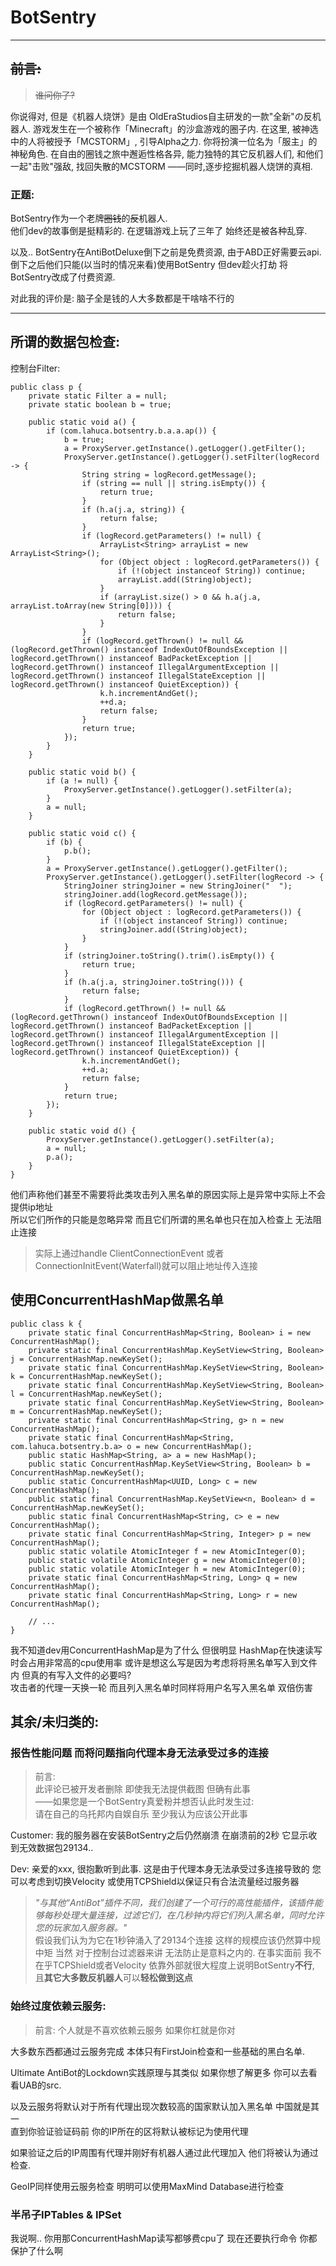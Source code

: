 # BotSentry

---

## ~~前言:~~

> ~~谁问你了?~~

你说得对, 但是《机器人烧饼》是由 OldEraStudios自主研发的一款"全新"の反机器人.
游戏发生在一个被称作「Minecraft」的沙盒游戏的圈子内.
在这里, 被神选中的人将被授予「MCSTORM」, 引导Alpha之力.
你将扮演一位名为「服主」的神秘角色. 
在自由的圈钱之旅中邂逅性格各异, 能力独特的其它反机器人们,
和他们一起"击败"强敌, 找回失散的MCSTORM
——同时,逐步挖掘机器人烧饼的真相.

### 正题:

BotSentry作为一个老牌~~圈钱~~的~~反~~机器人.  
他们dev的故事倒是挺精彩的. 在逻辑游戏上玩了三年了 始终还是被各种乱穿.  

以及.. BotSentry在AntiBotDeluxe倒下之前是免费资源, 由于ABD正好需要云api. 
倒下之后他们只能(以当时的情况来看)使用BotSentry 但dev趁火打劫 
将BotSentry改成了付费资源.

对此我的评价是: 脑子全是钱的人大多数都是干啥啥不行的

---

## 所谓的数据包检查:

控制台Filter:
```botsentry log filter
public class p {
    private static Filter a = null;
    private static boolean b = true;

    public static void a() {
        if (com.lahuca.botsentry.b.a.a.ap()) {
            b = true;
            a = ProxyServer.getInstance().getLogger().getFilter();
            ProxyServer.getInstance().getLogger().setFilter(logRecord -> {
                String string = logRecord.getMessage();
                if (string == null || string.isEmpty()) {
                    return true;
                }
                if (h.a(j.a, string)) {
                    return false;
                }
                if (logRecord.getParameters() != null) {
                    ArrayList<String> arrayList = new ArrayList<String>();
                    for (Object object : logRecord.getParameters()) {
                        if (!(object instanceof String)) continue;
                        arrayList.add((String)object);
                    }
                    if (arrayList.size() > 0 && h.a(j.a, arrayList.toArray(new String[0]))) {
                        return false;
                    }
                }
                if (logRecord.getThrown() != null && (logRecord.getThrown() instanceof IndexOutOfBoundsException || logRecord.getThrown() instanceof BadPacketException || logRecord.getThrown() instanceof IllegalArgumentException || logRecord.getThrown() instanceof IllegalStateException || logRecord.getThrown() instanceof QuietException)) {
                    k.h.incrementAndGet();
                    ++d.a;
                    return false;
                }
                return true;
            });
        }
    }

    public static void b() {
        if (a != null) {
            ProxyServer.getInstance().getLogger().setFilter(a);
        }
        a = null;
    }

    public static void c() {
        if (b) {
            p.b();
        }
        a = ProxyServer.getInstance().getLogger().getFilter();
        ProxyServer.getInstance().getLogger().setFilter(logRecord -> {
            StringJoiner stringJoiner = new StringJoiner("  ");
            stringJoiner.add(logRecord.getMessage());
            if (logRecord.getParameters() != null) {
                for (Object object : logRecord.getParameters()) {
                    if (!(object instanceof String)) continue;
                    stringJoiner.add((String)object);
                }
            }
            if (stringJoiner.toString().trim().isEmpty()) {
                return true;
            }
            if (h.a(j.a, stringJoiner.toString())) {
                return false;
            }
            if (logRecord.getThrown() != null && (logRecord.getThrown() instanceof IndexOutOfBoundsException || logRecord.getThrown() instanceof BadPacketException || logRecord.getThrown() instanceof IllegalArgumentException || logRecord.getThrown() instanceof IllegalStateException || logRecord.getThrown() instanceof QuietException)) {
                k.h.incrementAndGet();
                ++d.a;
                return false;
            }
            return true;
        });
    }

    public static void d() {
        ProxyServer.getInstance().getLogger().setFilter(a);
        a = null;
        p.a();
    }
}
```

他们声称他们甚至不需要将此类攻击列入黑名单的原因实际上是异常中实际上不会提供ip地址  
所以它们所作的只能是忽略异常 而且它们所谓的黑名单也只在加入检查上 无法阻止连接

> 实际上通过handle ClientConnectionEvent 或者 ConnectionInitEvent(Waterfall)就可以阻止地址传入连接

## 使用ConcurrentHashMap做黑名单

```botsentry blacklist
public class k {
    private static final ConcurrentHashMap<String, Boolean> i = new ConcurrentHashMap();
    private static final ConcurrentHashMap.KeySetView<String, Boolean> j = ConcurrentHashMap.newKeySet();
    private static final ConcurrentHashMap.KeySetView<String, Boolean> k = ConcurrentHashMap.newKeySet();
    private static final ConcurrentHashMap.KeySetView<String, Boolean> l = ConcurrentHashMap.newKeySet();
    private static final ConcurrentHashMap.KeySetView<String, Boolean> m = ConcurrentHashMap.newKeySet();
    private static final ConcurrentHashMap<String, g> n = new ConcurrentHashMap();
    private static final ConcurrentHashMap<String, com.lahuca.botsentry.b.a> o = new ConcurrentHashMap();
    public static HashMap<String, a> a = new HashMap();
    public static ConcurrentHashMap.KeySetView<String, Boolean> b = ConcurrentHashMap.newKeySet();
    public static ConcurrentHashMap<UUID, Long> c = new ConcurrentHashMap();
    public static final ConcurrentHashMap.KeySetView<n, Boolean> d = ConcurrentHashMap.newKeySet();
    public static final ConcurrentHashMap<String, c> e = new ConcurrentHashMap();
    private static final ConcurrentHashMap<String, Integer> p = new ConcurrentHashMap();
    public static volatile AtomicInteger f = new AtomicInteger(0);
    public static volatile AtomicInteger g = new AtomicInteger(0);
    public static volatile AtomicInteger h = new AtomicInteger(0);
    private static final ConcurrentHashMap<String, Long> q = new ConcurrentHashMap();
    private static final ConcurrentHashMap<String, Long> r = new ConcurrentHashMap();
    
    // ...
}
```

我不知道dev用ConcurrentHashMap是为了什么 但很明显 HashMap在快速读写时会占用非常高的cpu使用率 或许是想这么写是因为考虑将将黑名单写入到文件内 但真的有写入文件的必要吗?  
攻击者的代理一天换一轮 而且列入黑名单时同样将用户名写入黑名单 双倍伤害

## 其余/未归类的:

### 报告性能问题 而将问题指向代理本身无法承受过多的连接

> 前言:  
> 此评论已被开发者删除 即使我无法提供截图 但确有此事  
> ——如果您是一个BotSentry真爱粉并想否认此时发生过:  
> 请在自己的乌托邦内自娱自乐 至少我认为应该公开此事

Customer: 我的服务器在安装BotSentry之后仍然崩溃 在崩溃前的2秒 它显示收到无效数据包29134..

Dev: 亲爱的xxx, 很抱歉听到此事. 这是由于代理本身无法承受过多连接导致的
您可以考虑到切换Velocity 或使用TCPShield以保证只有合法流量经过服务器

> *"与其他“AntiBot”插件不同，我们创建了一个可行的高性能插件，该插件能够每秒处理大量连接，过滤它们，在几秒钟内将它们列入黑名单，同时允许您的玩家加入服务器。"*  
> 假设我们认为为它在1秒钟涌入了29134个连接 这样的规模应该仍然算中规中矩 当然 对于控制台过滤器来讲 无法防止是意料之内的. 在事实面前 我不在乎TCPShield或者Velocity
> 依靠外部就很大程度上说明BotSentry**不行**, 且**其它大多数反机器人**可以**轻松做到这点**

### 始终过度依赖云服务:

> 前言: 个人就是不喜欢依赖云服务 如果你杠就是你对

大多数东西都通过云服务完成 本体只有FirstJoin检查和一些基础的黑白名单.

Ultimate AntiBot的Lockdown实践原理与其类似 如果你想了解更多 你可以去看看UAB的src.

以及云服务将默认对于所有代理出现次数较高的国家默认加入黑名单 中国就是其一  
直到你验证验证码前 你的IP所在的区将默认被标记为使用代理

如果验证之后的IP周围有代理并刚好有机器人通过此代理加入 他们将被认为通过检查.

GeoIP同样使用云服务检查 明明可以使用MaxMind Database进行检查

### 半吊子IPTables & IPSet

我说啊.. 你用那ConcurrentHashMap读写都够费cpu了 现在还要执行命令 你都保护了什么啊

